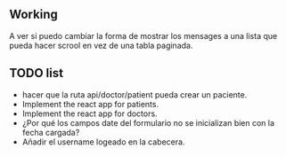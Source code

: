 ## Working

A ver si puedo cambiar la forma de mostrar los mensages a una lista que pueda 
hacer scrool en vez de una tabla paginada.
## TODO list

- hacer que la ruta api/doctor/patient pueda crear un paciente.
- Implement the react app for patients.    
- Implement the react app for doctors.
- ¿Por qué los campos date del formulario no se inicializan bien con la fecha cargada?
- Añadir el username logeado en la cabecera.